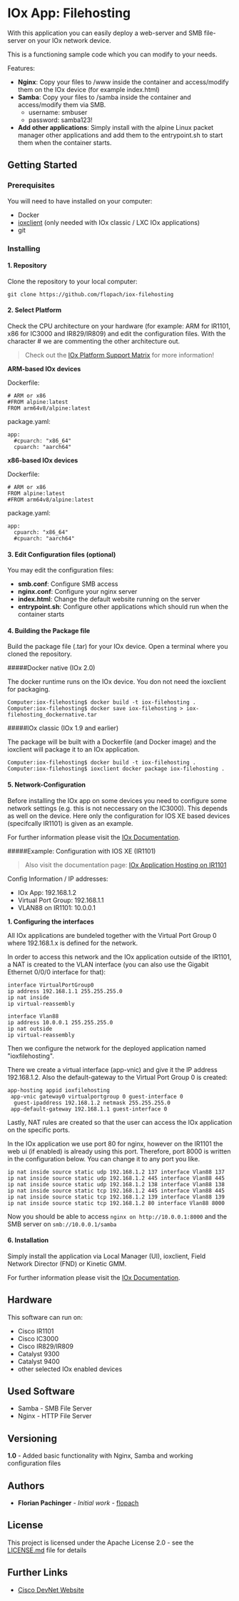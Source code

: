 # IOx App: Filehosting

With this application you can easily deploy a web-server and SMB file-server on your IOx network device.

This is a functioning sample code which you can modify to your needs.

Features:

* **Nginx**: Copy your files to /www inside the container and access/modify them on the IOx device (for example index.html)
* **Samba**: Copy your files to /samba inside the container and access/modify them via SMB.
	* username: smbuser
	* password: samba123!
* **Add other applications**: Simply install with the alpine Linux packet manager other applications and add them to the entrypoint.sh to start them when the container starts.

## Getting Started

### Prerequisites

You will need to have installed on your computer:

* Docker
* [ioxclient](https://developer.cisco.com/docs/iox/#!iox-resource-downloads) (only needed with IOx classic / LXC IOx applications)
* git

### Installing

#### 1. Repository
Clone the repository to your local computer:

```
git clone https://github.com/flopach/iox-filehosting
```

#### 2. Select Platform

Check the CPU architecture on your hardware (for example: ARM for IR1101, x86 for IC3000 and IR829/IR809) and edit the configuration files. With the character # we are commenting the other architecture out.

> Check out the [IOx Platform Support Matrix](https://developer.cisco.com/docs/iox/#!platform-support-matrix) for more information!

**ARM-based IOx devices**

Dockerfile:

```
# ARM or x86
#FROM alpine:latest
FROM arm64v8/alpine:latest
```

package.yaml:

```
app:
  #cpuarch: "x86_64"
  cpuarch: "aarch64"
```

**x86-based IOx devices**

Dockerfile:

```
# ARM or x86
FROM alpine:latest
#FROM arm64v8/alpine:latest
```

package.yaml:

```
app:
  cpuarch: "x86_64"
  #cpuarch: "aarch64"
```

#### 3. Edit Configuration files (optional)

You may edit the configuration files:

* **smb.conf**: Configure SMB access
* **nginx.conf**: Configure your nginx server
* **index.html**: Change the default website running on the server
* **entrypoint.sh**: Configure other applications which should run when the container starts

#### 4. Building the Package file

Build the package file (.tar) for your IOx device. Open a terminal where you cloned the repository.

#####Docker native (IOx 2.0)

The docker runtime runs on the IOx device. You don not need the ioxclient for packaging.

```
Computer:iox-filehosting$ docker build -t iox-filehosting .
Computer:iox-filehosting$ docker save iox-filehosting > iox-filehosting_dockernative.tar
```

#####IOx classic (IOx 1.9 and earlier)

The package will be built with a Dockerfile (and Docker image) and the ioxclient will package it to an IOx application.

```
Computer:iox-filehosting$ docker build -t iox-filehosting .
Computer:iox-filehosting$ ioxclient docker package iox-filehosting .
```

#### 5. Network-Configuration  

Before installing the IOx app on some devices you need to configure some network settings (e.g. this is not neccessary on the IC3000). This depends as well on the device. Here only the configuration for IOS XE based devices (specifcally IR1101) is given as an example.

For further information please visit the [IOx Documentation](https://developer.cisco.com/docs/iox).

#####Example: Configuration with IOS XE (IR1101)

> Also visit the documentation page: [IOx Application Hosting on IR1101](https://www.cisco.com/c/en/us/td/docs/routers/access/1101/software/configuration/guide/b_IR1101config/b_IR1101config_chapter_010001.html)

Config Information / IP addresses:

* IOx App: 192.168.1.2
* Virtual Port Group: 192.168.1.1
* VLAN88 on IR1101: 10.0.0.1

**1. Configuring the interfaces**

All IOx applications are bundeled together with the Virtual Port Group 0 where 192.168.1.x is defined for the network.

In order to access this network and the IOx application outside of the IR1101, a NAT is created to the VLAN interface (you can also use the Gigabit Ethernet 0/0/0 interface for that):

```
interface VirtualPortGroup0
ip address 192.168.1.1 255.255.255.0
ip nat inside
ip virtual-reassembly

interface Vlan88
ip address 10.0.0.1 255.255.255.0
ip nat outside
ip virtual-reassembly
```

Then we configure the network for the deployed application named "ioxfilehosting".

There we create a virtual interface (app-vnic) and give it the IP address 192.168.1.2. Also the default-gateway to the Virtual Port Group 0 is created:

```
app-hosting appid ioxfilehosting
 app-vnic gateway0 virtualportgroup 0 guest-interface 0
  guest-ipaddress 192.168.1.2 netmask 255.255.255.0
 app-default-gateway 192.168.1.1 guest-interface 0
```

Lastly, NAT rules are created so that the user can access the IOx application on the specific ports.

In the IOx application we use port 80 for nginx, however on the IR1101 the web ui (if enabled) is already using this port. Therefore, port 8000 is written in the configuration below. You can change it to any port you like.

```
ip nat inside source static udp 192.168.1.2 137 interface Vlan88 137
ip nat inside source static udp 192.168.1.2 445 interface Vlan88 445
ip nat inside source static udp 192.168.1.2 138 interface Vlan88 138
ip nat inside source static tcp 192.168.1.2 445 interface Vlan88 445
ip nat inside source static tcp 192.168.1.2 139 interface Vlan88 139
ip nat inside source static tcp 192.168.1.2 80 interface Vlan88 8000
```

Now you should be able to access ```nginx on http://10.0.0.1:8000``` and the SMB server on ```smb://10.0.0.1/samba```

#### 6. Installation

Simply install the application via Local Manager (UI), ioxclient, Field Network Director (FND) or Kinetic GMM.

For further information please visit the [IOx Documentation](https://developer.cisco.com/docs/iox).

## Hardware

This software can run on:

* Cisco IR1101
* Cisco IC3000
* Cisco IR829/IR809
* Catalyst 9300
* Catalyst 9400
* other selected IOx enabled devices

## Used Software

* Samba - SMB File Server 
* Nginx - HTTP File Server

## Versioning

**1.0** - Added basic functionality with Nginx, Samba and working configuration files

## Authors

* **Florian Pachinger** - *Initial work* - [flopach](https://github.com/flopach)

## License

This project is licensed under the Apache License 2.0 - see the [LICENSE.md](LICENSE.md) file for details

## Further Links

* [Cisco DevNet Website](https://developer.cisco.com)